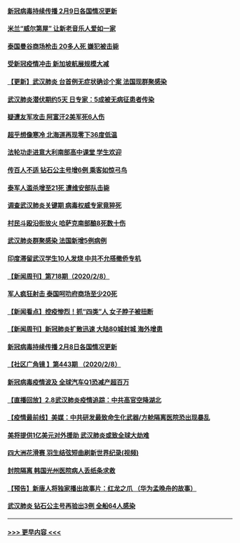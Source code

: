 #### [新冠病毒持续传播 2月9日各国情况更新](../pages/prog202/a102773346.md?t=02100602) 
#### [米兰“威尔第屋” 让新老音乐人爱如一家](../pages/prog202/a102773245.md?t=02100602) 
#### [泰国曼谷商场枪击 20多人死 嫌犯被击毙](../pages/prog202/a102773230.md?t=02100602) 
#### [受新冠疫情冲击 新加坡航展规模大减](../pages/prog202/a102773207.md?t=02100602) 
#### [【更新】武汉肺炎 台首例无症状确诊个案 法国现群聚感染](../pages/prog202/a102770740.md?t=02100602) 
#### [武汉肺炎潜伏期约5天 日专家：5成被无病征患者传染](../pages/prog202/a102773145.md?t=02100602) 
#### [疑遭友军攻击 阿富汗2美军死6人伤](../pages/prog202/a102773140.md?t=02100602) 
#### [超乎想像寒冷 北海道再现零下36度低温](../pages/prog202/a102773122.md?t=02100602) 
#### [法轮功走进意大利南部高中课堂 学生欢迎](../pages/prog202/a102773105.md?t=02100602) 
#### [传百人不适 钻石公主号增6例 乘客如惊弓鸟](../pages/prog202/a102773051.md?t=02100602) 
#### [泰军人滥杀增至21死 遭维安部队击毙](../pages/prog202/a102772913.md?t=02100602) 
#### [调查武汉肺炎关键期 病毒权威专家竟猝死](../pages/prog202/a102773033.md?t=02100602) 
#### [村民斗殴沿街放火 哈萨克南部酿8死数十伤](../pages/prog202/a102772980.md?t=02100602) 
#### [武汉肺炎群聚感染 法国新增5例病例](../pages/prog202/a102772957.md?t=02100602) 
#### [印度滞留武汉学生10人发烧 中共不允搭撤侨专机](../pages/prog202/a102772946.md?t=02100602) 
#### [【新闻周刊】第718期（2020/2/8）](../pages/prog202/a102772921.md?t=02100602) 
#### [军人疯狂射击 泰国呵叻府商场至少20死](../pages/prog202/a102772833.md?t=02100602) 
#### [【新闻看点】控疫惨烈！抓“四类”人 女子脖子被扭断](../pages/prog202/a102772896.md?t=02100602) 
#### [【新闻周刊】新冠肺炎扩散迅速 大陆80城封城 海外增患](../pages/prog202/a102772852.md?t=02100602) 
#### [新冠病毒持续传播 2月8日各国情况更新](../pages/prog202/a102772826.md?t=02100602) 
#### [【社区广角镜  】第443期  （2020/2/8）](../pages/prog202/a102772736.md?t=02100602) 
#### [新冠病毒疫情波及 全球汽车Q1恐减产超百万](../pages/prog202/a102772695.md?t=02100602) 
#### [【直播回放】2.8武汉肺炎疫情追踪：中共高官空降湖北](../pages/prog202/a102772618.md?t=02100602) 
#### [【疫情最前线】美媒：中共研发最致命生化武器/方舱隔离医院恐出现暴乱](../pages/prog202/a102772439.md?t=02100602) 
#### [美将提供1亿美元对外援助 武汉肺炎或致全球大劫难](../pages/prog202/a102772361.md?t=02100602) 
#### [四大洲花滑赛 羽生结弦短曲刷新世界纪录(视频)](../pages/prog202/a102772341.md?t=02100602) 
#### [封院隔离 韩国光州医院病人丢纸条求救](../pages/prog202/a102772282.md?t=02100602) 
#### [【预告】新唐人将独家播出故事片：红龙之爪 （华为孟晚舟的故事）](../pages/prog202/a102767728.md?t=02100602) 
#### [武汉肺炎 钻石公主号再验出3例 全船64人感染](../pages/prog202/a102771726.md?t=02100602) 

----
#### [ >>> 更早内容 <<< ](../indexes/prog202-earlier.md)
